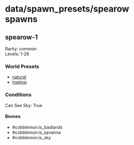 # data/spawn_presets/spearow spawns  
  
## spearow-1  
Rarity: common  
Levels: 1-26  
  
### World Presets  
* [natural](/data/world_presets/natural.md)  
* [treetop](/data/world_presets/treetop.md)  
  
### Conditions  
Can See Sky: True  
  
#### Biomes  
  * #cobblemon:is_badlands
  * #cobblemon:is_savanna
  * #cobblemon:is_sky
  
